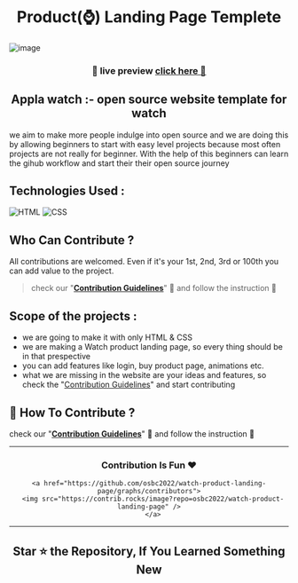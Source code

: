 <h1 align="center"> Product(⌚) Landing Page Templete </h1>

![image](https://user-images.githubusercontent.com/115569958/195849506-eb3b7f28-3606-4dee-ba6e-492e5abf670e.png)
<h3 align="center">

__🧿 live preview__ [click here 👀](https://osbc2022.github.io/watch-product-landing-page/) 

</h3>

<h2 align=center> Appla watch :- open source website template for watch </h2>

we aim to make more people indulge into open source and we are doing this by allowing beginners to start with  easy level projects because most often projects are not really for beginner. With the help of this beginners can learn the gihub workflow and start their their open source journey

## Technologies Used :
![HTML](https://img.shields.io/badge/html5%20-%23E34F26.svg?&style=for-the-badge&logo=html5&logoColor=white)
![CSS](https://img.shields.io/badge/css3%20-%231572B6.svg?&style=for-the-badge&logo=css3&logoColor=white)

## Who Can Contribute ?
All contributions are welcomed. Even if it's your 1st, 2nd, 3rd or 100th you can add value to the project.
 > check our "<b>[Contribution Guidelines](./CONTRIBUTING.md)</b>" 👀 and follow the instruction 📜

## Scope of the projects :
- we are going to make it with only HTML & CSS
- we are making a Watch product landing page, so every thing should be in that prespective
- you can add features like login, buy product page, animations etc.
- what we are missing in the website are your ideas and features, so check the "[Contribution Guidelines](./CONTRIBUTING.md)" and start contributing

## 📌 How To Contribute ?
check our "<b>[Contribution Guidelines](./CONTRIBUTING.md)</b>" 👀 and follow the instruction 📜

---

<h3 align=center> Contribution Is Fun ❤️ </h3>

<div align=center>

    <a href="https://github.com/osbc2022/watch-product-landing-page/graphs/contributors">
      <img src="https://contrib.rocks/image?repo=osbc2022/watch-product-landing-page" />
      </a>

</div>

---

<h2 align=center> Star ⭐ the Repository, If You Learned Something New </h2>
